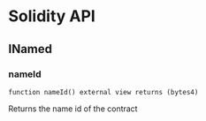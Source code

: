 # Solidity API

## INamed

### nameId

```solidity
function nameId() external view returns (bytes4)
```

Returns the name id of the contract

